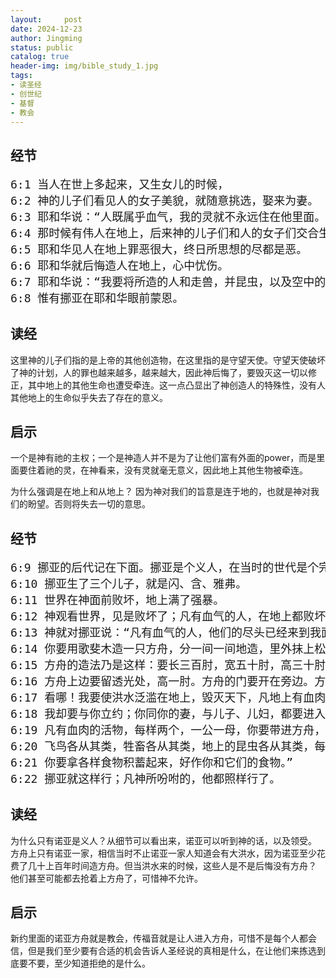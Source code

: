 ```yaml
---
layout:     post
date: 2024-12-23
author: Jingming
status: public
catalog: true
header-img: img/bible_study_1.jpg
tags:
- 读圣经
- 创世纪
- 基督
- 教会
---
```


## 经节
<pre style="font-size: 18px;">
6:1 当人在世上多起来，又生女儿的时候，
6:2 神的儿子们看见人的女子美貌，就随意挑选，娶来为妻。
6:3 耶和华说：“人既属乎血气，我的灵就不永远住在他里面。然而他的日子还可到一百二十年。”
6:4 那时候有伟人在地上，后来神的儿子们和人的女子们交合生子，那就是上古英武有名的人。
6:5 耶和华见人在地上罪恶很大，终日所思想的尽都是恶。
6:6 耶和华就后悔造人在地上，心中忧伤。
6:7 耶和华说：“我要将所造的人和走兽，并昆虫，以及空中的飞鸟，都从地上除灭，因为我造他们后悔了。”
6:8 惟有挪亚在耶和华眼前蒙恩。
</pre>

## 读经
这里神的儿子们指的是上帝的其他创造物，在这里指的是守望天使。守望天使破坏了神的计划，人的罪也越来越多，越来越大，因此神后悔了，要毁灭这一切以修正，其中地上的其他生命也遭受牵连。这一点凸显出了神创造人的特殊性，没有人其他地上的生命似乎失去了存在的意义。


## 启示
一个是神有祂的主权；一个是神造人并不是为了让他们富有外面的power，而是里面要住着祂的灵，在神看来，没有灵就毫无意义，因此地上其他生物被牵连。

为什么强调是在地上和从地上？ 因为神对我们的旨意是连于地的，也就是神对我们的盼望。否则将失去一切的意思。

## 经节
<pre style="font-size: 18px;">
6:9 挪亚的后代记在下面。挪亚是个义人，在当时的世代是个完全人。挪亚与神同行。
6:10 挪亚生了三个儿子，就是闪、含、雅弗。
6:11 世界在神面前败坏，地上满了强暴。
6:12 神观看世界，见是败坏了；凡有血气的人，在地上都败坏了行为。
6:13 神就对挪亚说：“凡有血气的人，他们的尽头已经来到我面前，因为地上满了他们的强暴，我要把他们和地一并毁灭。
6:14 你要用歌斐木造一只方舟，分一间一间地造，里外抹上松香。
6:15 方舟的造法乃是这样：要长三百肘，宽五十肘，高三十肘。
6:16 方舟上边要留透光处，高一肘。方舟的门要开在旁边。方舟要分上、中、下三层。
6:17 看哪！我要使洪水泛滥在地上，毁灭天下，凡地上有血肉、有气息的活物，无一不死。
6:18 我却要与你立约；你同你的妻，与儿子、儿妇，都要进入方舟。
6:19 凡有血肉的活物，每样两个，一公一母，你要带进方舟，好在你那里保全生命。
6:20 飞鸟各从其类，牲畜各从其类，地上的昆虫各从其类，每样两个，要到你那里，好保全生命。
6:21 你要拿各样食物积蓄起来，好作你和它们的食物。”
6:22 挪亚就这样行；凡神所吩咐的，他都照样行了。
</pre>

## 读经

为什么只有诺亚是义人？从细节可以看出来，诺亚可以听到神的话，以及领受。 方舟上只有诺亚一家，相信当时不止诺亚一家人知道会有大洪水，因为诺亚至少花费了几十上百年时间造方舟。但当洪水来的时候，这些人是不是后悔没有方舟？
他们甚至可能都去抢着上方舟了，可惜神不允许。

## 启示

新约里面的诺亚方舟就是教会，传福音就是让人进入方舟，可惜不是每个人都会信，但是我们至少要有合适的机会告诉人圣经说的真相是什么，在让他们来拣选到底要不要，至少知道拒绝的是什么。

